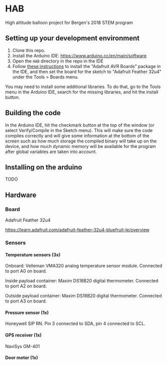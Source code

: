 # HAB
High altitude balloon project for Bergen's 2018 STEM program

## Setting up your development environment

1. Clone this repo.
2. Install the Arduino IDE: https://www.arduino.cc/en/main/software
3. Open the `HAB` directory in the repo in the IDE
4. Follow [these instructions](https://learn.adafruit.com/adafruit-feather-32u4-basic-proto/arduino-ide-setup) to install the "Adafruit AVR Boards" package in the IDE, and then set the board for the sketch to "Adafruit Feather 32u4" under the Tools > Boards menu.

You may need to install some additional libraries. To do that, go to the Tools menu in the Arduino IDE, search for the missing libraries, and hit the install button.

## Building the code

In the Arduino IDE, hit the checkmark button at the top of the window (or select Verify/Compile in the Sketch menu). This will make sure the code compiles correctly and will give some information at the bottom of the screen such as how much storage the compiled binary will take up on the device, and how much dynamic memory will be available for the program after global variables are taken into account.

## Installing on the arduino

TODO

## Hardware

### Board

Adafruit Feather 32u4

https://learn.adafruit.com/adafruit-feather-32u4-bluefruit-le/overview

### Sensors

#### Temperature sensors (3x)

Onboard: Velleman VMA320 analog temperature sensor module. Connected to port A0 on board.

Inside payload container: Maxim DS18B20 digital thermometer. Connected to port A2 on board.

Outside payload container: Maxim DS18B20 digital thermometer. Connected to port A3 on board.

#### Pressure sensor (1x)

Honeywell SIP RN. Pin 3 connected to SDA, pin 4 connected to SCL.

#### GPS receiver (1x)

NaviSys GM-401

#### Door motor (1x)
